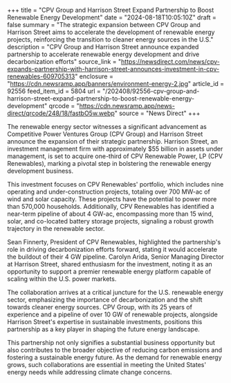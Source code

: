 +++
title = "CPV Group and Harrison Street Expand Partnership to Boost Renewable Energy Development"
date = "2024-08-18T10:05:10Z"
draft = false
summary = "The strategic expansion between CPV Group and Harrison Street aims to accelerate the development of renewable energy projects, reinforcing the transition to cleaner energy sources in the U.S."
description = "CPV Group and Harrison Street announce expanded partnership to accelerate renewable energy development and drive decarbonization efforts"
source_link = "https://newsdirect.com/news/cpv-expands-partnership-with-harrison-street-announces-investment-in-cpv-renewables-609705313"
enclosure = "https://cdn.newsramp.app/banners/environment-energy-2.jpg"
article_id = 92556
feed_item_id = 5804
url = "/202408/92556-cpv-group-and-harrison-street-expand-partnership-to-boost-renewable-energy-development"
qrcode = "https://cdn.newsramp.app/news-direct/qrcode/248/18/fastbO5w.webp"
source = "News Direct"
+++

<p>The renewable energy sector witnesses a significant advancement as Competitive Power Ventures Group (CPV Group) and Harrison Street announce the expansion of their strategic partnership. Harrison Street, an investment management firm with approximately $55 billion in assets under management, is set to acquire one-third of CPV Renewable Power, LP (CPV Renewables), marking a pivotal step in bolstering the renewable energy development business.</p><p>This investment focuses on CPV Renewables' portfolio, which includes nine operating and under-construction projects, totaling over 700 MW-ac of wind and solar capacity. These projects have the potential to power more than 570,000 households. Additionally, CPV Renewables has identified a near-term pipeline of about 4 GW-ac, encompassing more than 15 wind, solar, and co-located battery storage projects, signaling a robust growth trajectory in the renewable sector.</p><p>Sean Finnerty, President of CPV Renewables, highlighted the partnership's role in driving decarbonization efforts forward, stating it would accelerate the buildout of their 4 GW pipeline. Carolyn Arida, Senior Managing Director at Harrison Street, shared enthusiasm for the investment, noting it as an opportunity to support a premier renewable energy platform capable of scaling within the U.S. power markets.</p><p>The collaboration arrives at a critical juncture for the U.S. renewable energy sector, emphasizing the importance of decarbonization and the shift towards cleaner energy sources. CPV Group, with its 25 years of experience and a pipeline of over 10 GW of renewable projects, alongside Harrison Street's expertise in sustainable investments, positions this partnership as a key player in shaping the future energy landscape.</p><p>This partnership not only signifies a substantial business opportunity but also contributes to the broader objective of reducing carbon emissions and fostering a sustainable energy future. As the demand for renewable energy grows, such collaborations are essential in meeting the United States' energy needs while addressing climate change concerns.</p>